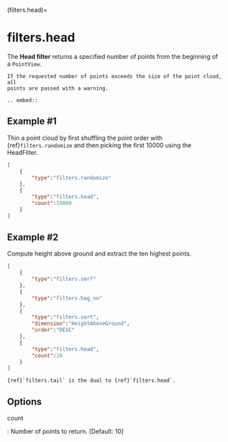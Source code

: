(filters.head)=

# filters.head

The **Head filter** returns a specified number of points from the beginning
of a `PointView`.

```{note}
If the requested number of points exceeds the size of the point cloud, all
points are passed with a warning.
```

```{eval-rst}
.. embed::

```

## Example #1

Thin a point cloud by first shuffling the point order with
{ref}`filters.randomize` and then picking the first 10000 using the HeadFilter.

```json
[
    {
        "type":"filters.randomize"
    },
    {
        "type":"filters.head",
        "count":10000
    }
]
```

## Example #2

Compute height above ground and extract the ten highest points.

```json
[
    {
        "type":"filters.smrf"
    },
    {
        "type":"filters.hag_nn"
    },
    {
        "type":"filters.sort",
        "dimension":"HeightAboveGround",
        "order":"DESC"
    },
    {
        "type":"filters.head",
        "count":10
    }
]
```

```{seealso}
{ref}`filters.tail` is the dual to {ref}`filters.head`.
```

## Options

count

: Number of points to return. \[Default: 10\]

```{include} filter_opts.md
```
